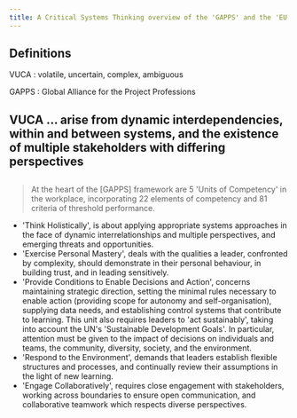 ```yaml
---
title: A Critical Systems Thinking overview of the 'GAPPS' and the 'EU Science Hub
---
```


## Definitions

VUCA 
: volatile,  uncertain,  complex,  ambiguous

GAPPS 
: Global Alliance for the Project Professions
## VUCA ... arise  from  dynamic  interdependencies,  within  and  between  systems,  and  the existence  of  multiple  stakeholders  with  differing  perspectives
## 
> At  the  heart  of  the [GAPPS]  framework  are  5  'Units  of  Competency'  in  the  workplace, incorporating   22   elements   of   competency   and   81   criteria   of   threshold performance.  
- 'Think  Holistically',  is  about  applying  appropriate systems  approaches  in  the  face  of  dynamic  interrelationships  and  multiple perspectives,  and  emerging  threats  and  opportunities.  
- 'Exercise Personal  Mastery',  deals  with  the  qualities  a  leader,  confronted  by  complexity, should demonstrate in their personal behaviour, in building trust, and in leading sensitively.  
- 'Provide  Conditions  to  Enable  Decisions  and  Action', concerns maintaining strategic direction, setting the minimal rules necessary to enable  action  (providing  scope  for  autonomy  and  self-organisation),  supplying data needs, and establishing control systems that contribute to learning. This unit also requires leaders to 'act sustainably', taking into account the UN's 'Sustainable Development  Goals'.  In  particular,  attention  must  be  given  to  the  impact  of decisions  on  individuals  and  teams,  the  community,  diversity,  society,  and  the environment.  
- 'Respond  to  the  Environment',  demands  that  leaders establish   flexible   structures   and   processes,   and   continually   review   their assumptions in the light of new learning. 
- 'Engage Collaboratively', requires  close  engagement  with  stakeholders,  working  across  boundaries  to ensure open communication, and collaborative teamwork which respects diverse perspectives.
